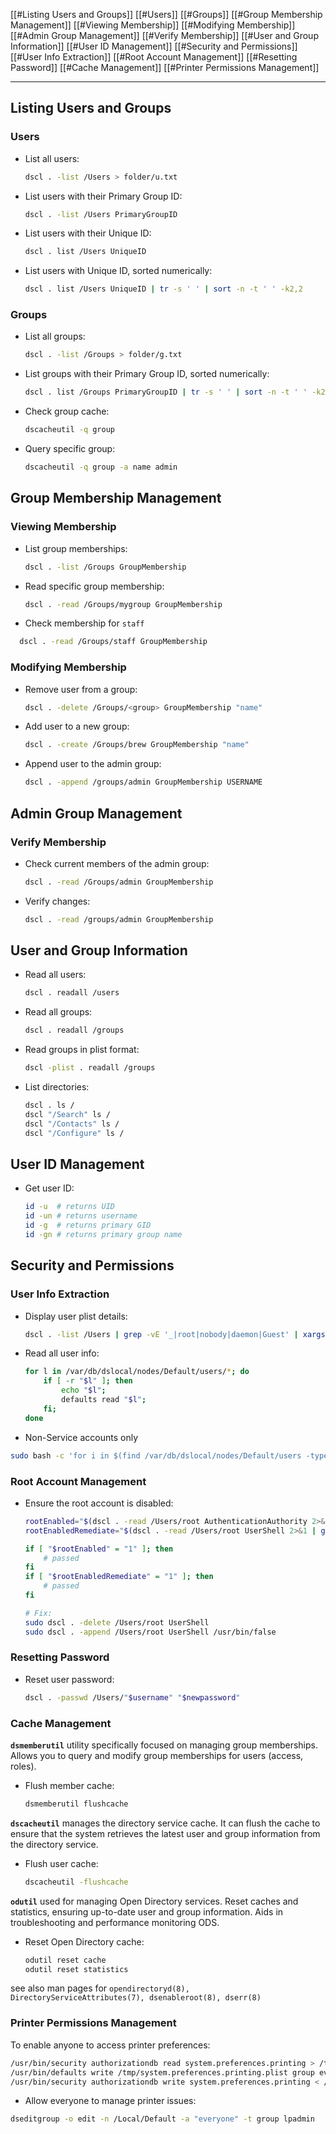 

[[#Listing Users and Groups]]
	[[#Users]]
	[[#Groups]]
[[#Group Membership Management]]
	[[#Viewing Membership]]
	[[#Modifying Membership]]
[[#Admin Group Management]]
	[[#Verify Membership]]
[[#User and Group Information]]
[[#User ID Management]]
[[#Security and Permissions]]
	[[#User Info Extraction]]
	[[#Root Account Management]]
	[[#Resetting Password]]
	[[#Cache Management]]
	[[#Printer Permissions Management]]

---

## Listing Users and Groups

### Users
- List all users:
  ```bash
  dscl . -list /Users > folder/u.txt
  ```

- List users with their Primary Group ID:
  ```bash
  dscl . -list /Users PrimaryGroupID
  ```

- List users with their Unique ID:
  ```bash
  dscl . list /Users UniqueID
  ```

- List users with Unique ID, sorted numerically:
  ```bash
  dscl . list /Users UniqueID | tr -s ' ' | sort -n -t ' ' -k2,2
  ```

### Groups
- List all groups:
  ```bash
  dscl . -list /Groups > folder/g.txt
  ```

- List groups with their Primary Group ID, sorted numerically:
  ```bash
  dscl . list /Groups PrimaryGroupID | tr -s ' ' | sort -n -t ' ' -k2,2
  ```

- Check group cache:
  ```bash
  dscacheutil -q group
  ```

- Query specific group:
  ```bash
  dscacheutil -q group -a name admin
  ```

## Group Membership Management

### Viewing Membership
- List group memberships:
  ```bash
  dscl . -list /Groups GroupMembership
  ```
- Read specific group membership:
  ```bash
  dscl . -read /Groups/mygroup GroupMembership
  ```
* Check membership for `staff`
```sh
  dscl . -read /Groups/staff GroupMembership
```

### Modifying Membership
- Remove user from a group:
  ```bash
  dscl . -delete /Groups/<group> GroupMembership "name"
  ```
- Add user to a new group:
  ```bash
  dscl . -create /Groups/brew GroupMembership "name"
  ```
- Append user to the admin group:
  ```bash
  dscl . -append /groups/admin GroupMembership USERNAME
  ```

## Admin Group Management

### Verify Membership
- Check current members of the admin group:
  ```bash
  dscl . -read /Groups/admin GroupMembership
  ```
- Verify changes:
  ```bash
  dscl . -read /groups/admin GroupMembership
  ```

## User and Group Information

- Read all users:
  ```bash
  dscl . readall /users
  ```
- Read all groups:
  ```bash
  dscl . readall /groups
  ```

- Read groups in plist format:
  ```bash
  dscl -plist . readall /groups
  ```

- List directories:
  ```bash
  dscl . ls /
  dscl "/Search" ls /
  dscl "/Contacts" ls /
  dscl "/Configure" ls /
  ```

## User ID Management

- Get user ID:
  ```bash
  id -u  # returns UID
  id -un # returns username
  id -g  # returns primary GID
  id -gn # returns primary group name
  ```

## Security and Permissions

### User Info Extraction

- Display user plist details:
  ```bash
  dscl . -list /Users | grep -vE '_|root|nobody|daemon|Guest' | xargs -n 1 sh -c 'sudo plutil -p /private/var/db/dslocal/nodes/Default/users/"$1.plist"' _
  ```
  
- Read all user info:
  ```bash
  for l in /var/db/dslocal/nodes/Default/users/*; do 
      if [ -r "$l" ]; then 
          echo "$l"; 
          defaults read "$l"; 
      fi; 
  done
  ```

* Non-Service accounts only
```sh
sudo bash -c 'for i in $(find /var/db/dslocal/nodes/Default/users -type f -regex "[^_]*"); do plutil -extract name.0 raw $i | awk "{printf \$0\":\$ml\$\"}"; for j in {iterations,salt,entropy}; do l=$(k=$(plutil -extract ShadowHashData.0 raw $i) && base64 -d <<< $k | plutil -extract SALTED-SHA512-PBKDF2.$j raw -); if [[ $j == iterations ]]; then echo -n $l; else base64 -d <<< $l | xxd -p -c 0 | awk "{printf \"$\"\$0}"; fi; done; echo ""; done'
```

### Root Account Management
- Ensure the root account is disabled:
  ```bash
  rootEnabled="$(dscl . -read /Users/root AuthenticationAuthority 2>&1 | grep -c "No such key")"
  rootEnabledRemediate="$(dscl . -read /Users/root UserShell 2>&1 | grep -c "/usr/bin/false")"

  if [ "$rootEnabled" = "1" ]; then
      # passed
  fi
  if [ "$rootEnabledRemediate" = "1" ]; then
      # passed
  fi

  # Fix:
  sudo dscl . -delete /Users/root UserShell  
  sudo dscl . -append /Users/root UserShell /usr/bin/false
  ```

### Resetting Password
- Reset user password:
  ```bash
  dscl . -passwd /Users/"$username" "$newpassword"
  ```
  
### Cache Management

**`dsmemberutil`** utility specifically focused on managing group memberships. Allows you to query and modify group memberships for users (access, roles).
- Flush member cache:
  ```bash
  dsmemberutil flushcache
  ```

**`dscacheutil`** manages the directory service cache. It can flush the cache to ensure that the system retrieves the latest user and group information from the directory service.
- Flush user cache:
  ```bash
  dscacheutil -flushcache
  ```

**`odutil`** used for managing Open Directory services. Reset caches and statistics, ensuring up-to-date user and group information. Aids in troubleshooting and performance monitoring ODS.
- Reset Open Directory cache:
  ```bash
  odutil reset cache
  odutil reset statistics
  ```

see also man pages for `opendirectoryd(8), DirectoryServiceAttributes(7), dsenableroot(8), dserr(8)`
### Printer Permissions Management

To enable anyone to access printer preferences:
```bash
/usr/bin/security authorizationdb read system.preferences.printing > /tmp/system.preferences.printing.plist
/usr/bin/defaults write /tmp/system.preferences.printing.plist group everyone
/usr/bin/security authorizationdb write system.preferences.printing < /tmp/system.preferences.printing.plist
```

- Allow everyone to manage printer issues:
```bash
dseditgroup -o edit -n /Local/Default -a "everyone" -t group lpadmin
```
